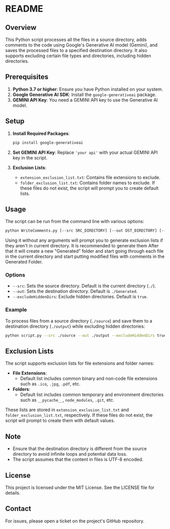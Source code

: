 # README

## Overview

This Python script processes all the files in a source directory, adds comments to the code using Google's Generative AI model (Gemini), and saves the processed files to a specified destination directory. It also supports excluding certain file types and directories, including hidden directories.

## Prerequisites

1. **Python 3.7 or higher**: Ensure you have Python installed on your system.
2. **Google Generative AI SDK**: Install the `google-generativeai` package.
3. **GEMINI API Key**: You need a GEMINI API key to use the Generative AI model.

## Setup

1. **Install Required Packages**:
    ```bash
    pip install google-generativeai
    ```

2. **Set GEMINI API Key**:
    Replace `'your api'` with your actual GEMINI API key in the script.

3. **Exclusion Lists**:
    - `extension_exclusion_list.txt`: Contains file extensions to exclude.
    - `folder_exclusion_list.txt`: Contains folder names to exclude.
    If these files do not exist, the script will prompt you to create default lists.

## Usage

The script can be run from the command line with various options:

```bash
python WriteComments.py [--src SRC_DIRECTORY] [--out DST_DIRECTORY] [--excludeHiddenDirs true|false]
```

Using it without any arguments will prompt you to generate exclusion lists if they aren't in current directory. It is recommended to generate them
After that it will create a new "Generated" folder and start going through each file in the current directory and start putting modified files with comments in the Generated Folder.

### Options

- `--src`: Sets the source directory. Default is the current directory (`./`).
- `--out`: Sets the destination directory. Default is `./Generated`.
- `--excludeHiddenDirs`: Exclude hidden directories. Default is `true`.

### Example

To process files from a source directory (`./source`) and save them to a destination directory (`./output`) while excluding hidden directories:

```bash
python script.py --src ./source --out ./output --excludeHiddenDirs true
```

## Exclusion Lists

The script supports exclusion lists for file extensions and folder names:

- **File Extensions**:
    - Default list includes common binary and non-code file extensions such as `.ico`, `.jpg`, `.pdf`, etc.
- **Folders**:
    - Default list includes common temporary and environment directories such as `__pycache__`, `node_modules`, `.git`, etc.

These lists are stored in `extension_exclusion_list.txt` and `folder_exclusion_list.txt`, respectively. If these files do not exist, the script will prompt to create them with default values.

## Note

- Ensure that the destination directory is different from the source directory to avoid infinite loops and potential data loss.
- The script assumes that the content in files is UTF-8 encoded.

## License

This project is licensed under the MIT License. See the LICENSE file for details.

## Contact

For issues, please open a ticket on the project's GitHub repository.
